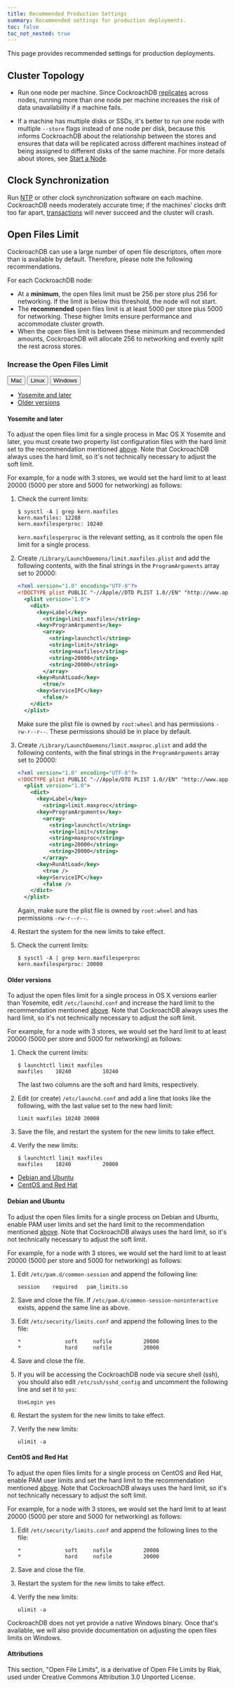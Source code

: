```yaml
---
title: Recommended Production Settings
summary: Recommended settings for production deployments.
toc: false
toc_not_nested: true
---
```


This page provides recommended settings for production deployments. 

<div id="toc"></div>

## Cluster Topology

- Run one node per machine. Since CockroachDB [replicates](configure-replication-zones.html) across nodes, running more than one node per machine increases the risk of data unavailability if a machine fails.

- If a machine has multiple disks or SSDs, it's better to run one node with multiple `--store` flags instead of one node per disk, because this informs CockroachDB about the relationship between the stores and ensures that data will be replicated across different machines instead of being assigned to different disks of the same machine. For more details about stores, see [Start a Node](start-a-node.html).

## Clock Synchronization

Run [NTP](http://www.ntp.org/) or other clock synchronization software on each machine. CockroachDB needs moderately accurate time; if the machines’ clocks drift too far apart, [transactions](transactions.html) will never succeed and the cluster will crash.

## Open Files Limit

CockroachDB can use a large number of open file descriptors, often more than is available by default. Therefore, please note the following recommendations.

For each CockroachDB node:

- At a **minimum**, the open files limit must be 256 per store plus 256 for networking. If the limit is below this threshold, the node will not start. 
- The **recommended** open files limit is at least 5000 per store plus 5000 for networking. These higher limits ensure performance and accommodate cluster growth. 
- When the open files limit is between these minimum and recommended amounts, CockroachDB will allocate 256 to networking and evenly split the rest across stores.

### Increase the Open Files Limit

<script>
$(document).ready(function(){

    //detect os and display corresponding tab by default
    if (navigator.appVersion.indexOf("Mac")!=-1) {
        $('#os-tabs').find('button').removeClass('current');
        $('#mac').addClass('current');
        toggleMac();
    }
    if (navigator.appVersion.indexOf("Linux")!=-1) {
        $('#os-tabs').find('button').removeClass('current');
        $('#linux').addClass('current');
        toggleLinux();
    }
    if (navigator.appVersion.indexOf("Win")!=-1) {
        $('#os-tabs').find('button').removeClass('current');
        $('#windows').addClass('current');
        toggleWindows();
    }

    var install_option = $('.install-option'),
        install_button = $('.install-button');

    install_button.on('click', function(e){
      e.preventDefault();
      var hash = $(this).prop("hash");

      install_button.removeClass('current');
      $(this).addClass('current');
      install_option.hide();
      $(hash).show();

    });

    //handle click event for os-tab buttons
    $('#os-tabs').on('click', 'button', function(){
        $('#os-tabs').find('button').removeClass('current');
        $(this).addClass('current');

        if($(this).is('#mac')){ toggleMac(); }
        if($(this).is('#linux')){ toggleLinux(); }
        if($(this).is('#windows')){ toggleWindows(); }
    });

    function toggleMac(){
        $(".mac-button:first").trigger('click');
        $("#macinstall").show();
        $("#linuxinstall").hide();
        $("#windowsinstall").hide();
    }

    function toggleLinux(){
        $(".linux-button:first").trigger('click');
        $("#linuxinstall").show();
        $("#macinstall").hide();
        $("#windowsinstall").hide();
    }

    function toggleWindows(){
        $("#windowsinstall").show();
        $("#macinstall").hide();
        $("#linuxinstall").hide();
    }
});
</script>

<div id="os-tabs" class="clearfix">
    <button id="mac" class="current" data-eventcategory="buttonClick-doc-os" data-eventaction="mac">Mac</button>
    <button id="linux" data-eventcategory="buttonClick-doc-os" data-eventaction="linux">Linux</button>
    <button id="windows" data-eventcategory="buttonClick-doc-os" data-eventaction="windows">Windows</button>
</div>

<div id="macinstall" markdown="1">

- [Yosemite and later](#yosemite-and-later)
- [Older versions](#older-versions)

#### Yosemite and later

To adjust the open files limit for a single process in Mac OS X Yosemite and later, you must create two property list configuration files with the hard limit set to the recommendation mentioned [above](#open-files-limit). Note that CockroachDB always uses the hard limit, so it's not technically necessary to adjust the soft limit.

For example, for a node with 3 stores, we would set the hard limit to at least 20000 (5000 per store and 5000 for networking) as follows: 

1.  Check the current limits:

    ~~~ shell
    $ sysctl -A | grep kern.maxfiles
    kern.maxfiles: 12288
    kern.maxfilesperproc: 10240
    ~~~

    `kern.maxfilesperproc` is the relevant setting, as it controls the open file limit for a single process.

2.  Create `/Library/LaunchDaemons/limit.maxfiles.plist` and add the following contents, with the final strings in the `ProgramArguments` array set to 20000:

    ~~~ xml
    <?xml version="1.0" encoding="UTF-8"?>
    <!DOCTYPE plist PUBLIC "-//Apple//DTD PLIST 1.0//EN" "http://www.apple.com/DTDs/PropertyList-1.0.dtd">
      <plist version="1.0">
        <dict>
          <key>Label</key>
            <string>limit.maxfiles</string>
          <key>ProgramArguments</key>
            <array>
              <string>launchctl</string>
              <string>limit</string>
              <string>maxfiles</string>
              <string>20000</string>
              <string>20000</string>
            </array>
          <key>RunAtLoad</key>
            <true/>
          <key>ServiceIPC</key>
            <false/>
        </dict>
      </plist>
    ~~~

    Make sure the plist file is owned by `root:wheel` and has permissions `-rw-r--r--`. These permissions should be in place by default.

3.  Create `/Library/LaunchDaemons/limit.maxproc.plist` and add the following contents, with the final strings in the `ProgramArguments` array set to 20000:

    ~~~ xml
    <?xml version="1.0" encoding="UTF-8"?>
    <!DOCTYPE plist PUBLIC "-//Apple/DTD PLIST 1.0//EN" "http://www.apple.com/DTDs/PropertyList-1.0.dtd">
      <plist version="1.0">
        <dict>
          <key>Label</key>
            <string>limit.maxproc</string>
          <key>ProgramArguments</key>
            <array>
              <string>launchctl</string>
              <string>limit</string>
              <string>maxproc</string>
              <string>20000</string>
              <string>20000</string>
            </array>
          <key>RunAtLoad</key>
            <true />
          <key>ServiceIPC</key>
            <false />
        </dict>
      </plist>
    ~~~

    Again, make sure the plist file is owned by `root:wheel` and has permissions `-rw-r--r--`.

4.  Restart the system for the new limits to take effect.

5.  Check the current limits:

    ~~~ shell
    $ sysctl -A | grep kern.maxfilesperproc
    kern.maxfilesperproc: 20000
    ~~~

#### Older versions

To adjust the open files limit for a single process in OS X versions earlier than Yosemite, edit `/etc/launchd.conf` and increase the hard limit to the recommendation mentioned [above](#open-files-limit). Note that CockroachDB always uses the hard limit, so it's not technically necessary to adjust the soft limit.

For example, for a node with 3 stores, we would set the hard limit to at least 20000 (5000 per store and 5000 for networking) as follows:

1.  Check the current limits:

    ~~~ shell
    $ launchtctl limit maxfiles
    maxfiles    10240          10240      
    ~~~

    The last two columns are the soft and hard limits, respectively.  

2.  Edit (or create) `/etc/launchd.conf` and add a line that looks like the following, with the last value set to the new hard limit:

    ~~~ shell
    limit maxfiles 10240 20000
    ~~~

3.  Save the file, and restart the system for the new limits to take effect. 

4.  Verify the new limits:

    ~~~ shell
    $ launchtctl limit maxfiles
    maxfiles    10240          20000      
    ~~~

</div>

<div id="linuxinstall" markdown="1">

- [Debian and Ubuntu](#debian-and-ubuntu)
- [CentOS and Red Hat](#centos-and-red-hat)

#### Debian and Ubuntu

To adjust the open files limits for a single process on Debian and Ubuntu, enable PAM user limits and set the hard limit to the recommendation mentioned [above](#open-files-limit). Note that CockroachDB always uses the hard limit, so it's not technically necessary to adjust the soft limit.

For example, for a node with 3 stores, we would set the hard limit to at least 20000 (5000 per store and 5000 for networking) as follows:

1.  Edit `/etc/pam.d/common-session` and append the following line:

    ~~~ shell
    session    required   pam_limits.so
    ~~~

2.  Save and close the file. If `/etc/pam.d/common-session-noninteractive` exists, append the same line as above.

3.  Edit `/etc/security/limits.conf` and append the following lines to the file:

    ~~~ shell
    *              soft     nofile          20000
    *              hard     nofile          20000
    ~~~

4.  Save and close the file.

5.  If you will be accessing the CockroachDB node via secure shell (ssh), you should also edit `/etc/ssh/sshd_config` and uncomment the following line and set it to `yes`:

    ~~~ shell
    UseLogin yes
    ~~~

6.  Restart the system for the new limits to take effect.

7.  Verify the new limits:

    ~~~ shell
    ulimit -a
    ~~~

#### CentOS and Red Hat

To adjust the open files limits for a single process on CentOS and Red Hat, enable PAM user limits and set the hard limit to the recommendation mentioned [above](#open-files-limit). Note that CockroachDB always uses the hard limit, so it's not technically necessary to adjust the soft limit.

For example, for a node with 3 stores, we would set the hard limit to at least 20000 (5000 per store and 5000 for networking) as follows:

1.  Edit `/etc/security/limits.conf` and append the following lines to the file:

    ~~~ shell
    *              soft     nofile          20000
    *              hard     nofile          20000
    ~~~

2.  Save and close the file.

3.  Restart the system for the new limits to take effect.

4.  Verify the new limits:

    ~~~ shell
    ulimit -a
    ~~~

</div>

<div id="windowsinstall" markdown="1">

CockroachDB does not yet provide a native Windows binary. Once that's available, we will also provide documentation on adjusting the open files limits on Windows.

</div>

#### Attributions

This section, "Open File Limits", is a derivative of Open File Limits by Riak, used under Creative Commons Attribution 3.0 Unported License.